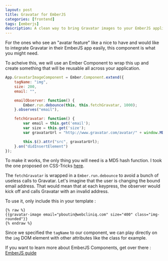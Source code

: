 ```yaml
---
layout: post
title: Gravatar for EmberJS
categories: [frontend]
tags: [emberjs]
description: A clean way to bring Gravatar images to your EmberJS application.
---
```


For the ones who see an "avatar feature" like a nice to have and would like to integrate Gravatar in their EmberJS app easily, this component is what you might need.  

To acheive this, we will use an Ember Component to wrap this up and create something that will be reusable all across your application. 

```JavaScript
App.GravatarImageComponent = Ember.Component.extend({
    tagName: "img",
    size: 200,
    email: "",

    emailObserver: function() {
        Ember.run.debounce(this, this.fetchGravatar, 1000);
    }.observes("email"),

    fetchGravatar: function() {
        var email = this.get('email');
        var size = this.get('size');
        var gravatarUrl = "http://www.gravatar.com/avatar/" + window.MD5(email) + "?d=mm&s=" + size;

        this.$().attr("src", gravatarUrl);
    }.on("didInsertElement")
});
```

To make it works, the only thing you will need is a MD5 hash function. I took the one proposed on CSS-Tricks [here](http://css-tricks.com/snippets/javascript/javascript-md5/).

The `fetchGravatar` is wrapped in a `Ember.run.debounce` to avoid a bunch of useless calls to Gravatar. Let's imagine that the user is changing the bound email address. That would mean that at each keypress, the observer would kick off and calls Gravatar with an invalid address.

To use it, only include this in your template : 

```Handlebars
{% raw %}
{{gravatar-image email="pboutin@webcliniq.com" size="400" class="img-rounded"}}
{% endraw %}
```

Since we specified the `tagName` to our component, we can play directly on the `img` DOM element with other attributes like the class for example.

If you want to learn more about EmberJS Components, get over there : [EmberJS guide](http://emberjs.com/guides/components/)